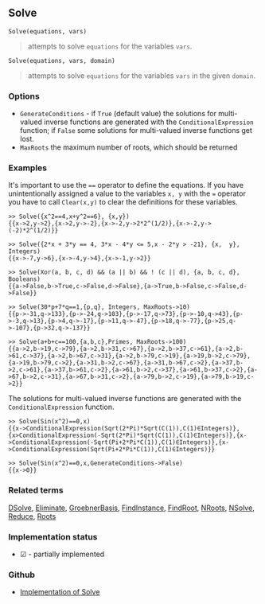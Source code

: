 ## Solve 

```
Solve(equations, vars)
```

> attempts to solve `equations` for the variables `vars`.

```
Solve(equations, vars, domain)
```

> attempts to solve `equations` for the variables `vars` in the given `domain`.

### Options

- `GenerateConditions` - if `True` (default value) the solutions for multi-valued inverse functions are generated with the `ConditionalExpression` function; if `False` some solutions for multi-valued inverse functions get lost. 
- `MaxRoots` the maximum number of roots, which should be returned 

### Examples

It's important to use the `==` operator to define the equations. If you have unintentionally assigned a value to the variables `x, y` with the `=` operator you have to call `Clear(x,y)` to clear the definitions for these variables.

```
>> Solve({x^2==4,x+y^2==6}, {x,y})
{{x->2,y->2},{x->2,y->-2},{x->-2,y->2*2^(1/2)},{x->-2,y->(-2)*2^(1/2)}}

>> Solve({2*x + 3*y == 4, 3*x - 4*y <= 5,x - 2*y > -21}, {x,  y}, Integers)
{{x->-7,y->6},{x->-4,y->4},{x->-1,y->2}}

>> Solve(Xor(a, b, c, d) && (a || b) && ! (c || d), {a, b, c, d}, Booleans)
{{a->False,b->True,c->False,d->False},{a->True,b->False,c->False,d->False}}

>> Solve(30*p+7*q==1,{p,q}, Integers, MaxRoots->10)
{{p->-31,q->133},{p->-24,q->103},{p->-17,q->73},{p->-10,q->43},{p->-3,q->13},{p->4,q->-17},{p->11,q->-47},{p->18,q->-77},{p->25,q->-107},{p->32,q->-137}}

>> Solve(a+b+c==100,{a,b,c},Primes, MaxRoots->100)
{{a->2,b->19,c->79},{a->2,b->31,c->67},{a->2,b->37,c->61},{a->2,b->61,c->37},{a->2,b->67,c->31},{a->2,b->79,c->19},{a->19,b->2,c->79},{a->19,b->79,c->2},{a->31,b->2,c->67},{a->31,b->67,c->2},{a->37,b->2,c->61},{a->37,b->61,c->2},{a->61,b->2,c->37},{a->61,b->37,c->2},{a->67,b->2,c->31},{a->67,b->31,c->2},{a->79,b->2,c->19},{a->79,b->19,c->2}}
```

The solutions for multi-valued inverse functions are generated with the `ConditionalExpression` function.

```
>> Solve(Sin(x^2)==0,x)
{{x->ConditionalExpression(Sqrt(2*Pi)*Sqrt(C(1)),C(1)∈Integers)},{x>ConditionalExpression(-Sqrt(2*Pi)*Sqrt(C(1)),C(1)∈Integers)},{x->ConditionalExpression(-Sqrt(Pi+2*Pi*C(1)),C(1)∈Integers)},{x->ConditionalExpression(Sqrt(Pi+2*Pi*C(1)),C(1)∈Integers)}}

>> Solve(Sin(x^2)==0,x,GenerateConditions->False) 
{{x->0}}    
```

### Related terms 
[DSolve](DSolve.md), [Eliminate](Eliminate.md), [GroebnerBasis](GroebnerBasis.md), [FindInstance](FindInstance.md), [FindRoot](FindRoot.md), [NRoots](NRoots.md), [NSolve](NSolve.md), [Reduce](Reduce.md), [Roots](Roots.md) 


### Implementation status

* &#x2611; - partially implemented

### Github

* [Implementation of Solve](https://github.com/axkr/symja_android_library/blob/master/symja_android_library/matheclipse-core/src/main/java/org/matheclipse/core/reflection/system/Solve.java#L100) 
